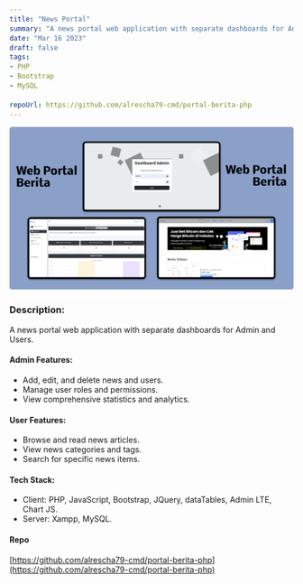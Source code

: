 ```yaml
---
title: "News Portal"
summary: "A news portal web application with separate dashboards for Admin and Users."
date: "Mar 16 2023"
draft: false
tags:
- PHP
- Bootstrap
- MySQL

repoUrl: https://github.com/alrescha79-cmd/portal-berita-php
---
```

![alt text](<../../../../public/thumbnail Berita.png>)

### Description:
A news portal web application with separate dashboards for Admin and Users.

#### Admin Features:
- Add, edit, and delete news and users.
- Manage user roles and permissions.
- View comprehensive statistics and analytics.

#### User Features:
- Browse and read news articles.
- View news categories and tags.
- Search for specific news items.

#### Tech Stack:
- Client: PHP, JavaScript, Bootstrap, JQuery, dataTables, Admin LTE, Chart
JS.
- Server: Xampp, MySQL.


#### Repo 
[https://github.com/alrescha79-cmd/portal-berita-php](https://github.com/alrescha79-cmd/portal-berita-php)